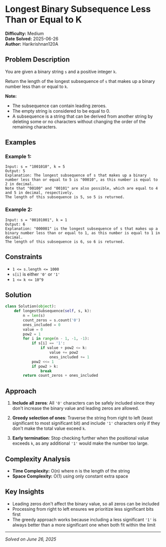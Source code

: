 # Longest Binary Subsequence Less Than or Equal to K

**Difficulty:** Medium  
**Date Solved:** 2025-06-26  
**Author:** Harikrishnan120A

## Problem Description

You are given a binary string `s` and a positive integer `k`.

Return the length of the longest subsequence of `s` that makes up a binary number less than or equal to `k`.

**Note:**
- The subsequence can contain leading zeroes.
- The empty string is considered to be equal to 0.
- A subsequence is a string that can be derived from another string by deleting some or no characters without changing the order of the remaining characters.

## Examples

### Example 1:
```
Input: s = "1001010", k = 5
Output: 5
Explanation: The longest subsequence of s that makes up a binary number less than or equal to 5 is "00010", as this number is equal to 2 in decimal.
Note that "00100" and "00101" are also possible, which are equal to 4 and 5 in decimal, respectively.
The length of this subsequence is 5, so 5 is returned.
```

### Example 2:
```
Input: s = "00101001", k = 1
Output: 6
Explanation: "000001" is the longest subsequence of s that makes up a binary number less than or equal to 1, as this number is equal to 1 in decimal.
The length of this subsequence is 6, so 6 is returned.
```

## Constraints

- `1 <= s.length <= 1000`
- `s[i]` is either `'0'` or `'1'`
- `1 <= k <= 10^9`

## Solution

```python
class Solution(object):
    def longestSubsequence(self, s, k):
        n = len(s)
        count_zeros = s.count('0')
        ones_included = 0
        value = 0
        pow2 = 1
        for i in range(n - 1, -1, -1):
            if s[i] == '1':
                if value + pow2 <= k:
                    value += pow2
                    ones_included += 1
            pow2 <<= 1
            if pow2 > k:
                break
        return count_zeros + ones_included
```

## Approach

1. **Include all zeros**: All `'0'` characters can be safely included since they don't increase the binary value and leading zeros are allowed.

2. **Greedy selection of ones**: Traverse the string from right to left (least significant to most significant bit) and include `'1'` characters only if they don't make the total value exceed `k`.

3. **Early termination**: Stop checking further when the positional value exceeds `k`, as any additional `'1'` would make the number too large.

## Complexity Analysis

- **Time Complexity:** O(n) where n is the length of the string
- **Space Complexity:** O(1) using only constant extra space

## Key Insights

- Leading zeros don't affect the binary value, so all zeros can be included
- Processing from right to left ensures we prioritize less significant bits first
- The greedy approach works because including a less significant `'1'` is always better than a more significant one when both fit within the limit

---

*Solved on June 26, 2025*
